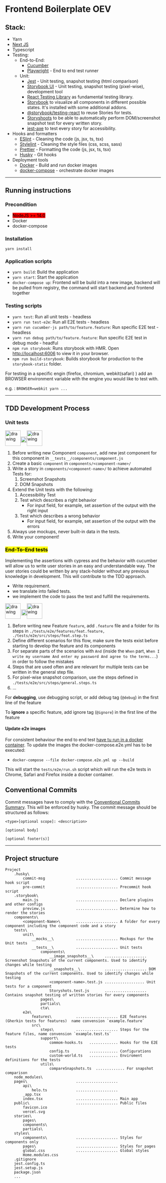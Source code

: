 # Frontend Boilerplate OEV

## Stack:

- Yarn
- [Next JS](https://nextjs.org/docs)
- Typescript
- Testing:
  - End-to-End:
    - [Cucumber](https://github.com/cucumber/cucumber-js)
    - [Playwright](https://playwright.dev/docs/intro) - End to end test runner
  - Unit:
    - [Jest](https://jestjs.io/docs/getting-started) - Unit testing, snapshot testing (html comparison)
    - [Storybook UI](https://storybook.js.org/blog/get-started-with-storybook-and-next-js/) - Unit testing, snapshot testing (pixel-wise), development tool
    - [React Testing Library](https://testing-library.com/docs/react-testing-library) as fundamental testing library.
    - [Storybook](https://storybook.js.org/docs/react/) to visualize all components in different possible states. It's installed with some additional addons.
    - [@storybook/testing-react](https://storybook.js.org/addons/@storybook/testing-react) to reuse Stories for tests.
    - [Storyshoots](https://storybook.js.org/addons/@storybook/addon-storyshots) to be able to automatically perform DOM/screenshot snapshot test for every written story.
    - [jest-axe](https://github.com/nickcolley/jest-axe) to test every story for accessibility.
- Hooks and formatters
  - [ESlint](https://eslint.org/docs/user-guide/getting-started) - Cleaning the code (js, jsx, ts, tsx)
  - [Stylelint](https://https://stylelint.io/) - Cleaning the style files (css, scss, sass)
  - [Prettier](https://prettier.io/) - Formatting the code (js, jsx, ts, tsx)
  - [Husky](https://typicode.github.io/husky/#/) - Git hooks
- Deployment tools
  - [Docker](https://docs.docker.com/get-docker/) - Build and run docker images
  - [docker-compose](https://docs.docker.com/compose/install/) - orchestrate docker images

---

## Running instructions

### Precondition

- <mark style="background-color: red;">NodeJS >= 14.0
- Docker
- docker-compose

### Installation

`yarn install`

### Application scripts

- `yarn build`: Build the application
- `yarn start`: Start the application
- `docker-compose up`: Frontend will be build into a new image, backend will be pulled from registry, the command will start backend and frontend together

### Testing scripts

- `yarn test`: Run all unit tests - headless
- `yarn run test-e2e`: Run all E2E tests - headless
- `yarn run cucumber-js path/to/feature.feature`: Run specific E2E test - headless
- `yarn run debug path/to/feature.feature`: Run specific E2E test in debug mode - headful
- `npm run storybook`: Runs storybook with HMR. Open [http://localhost:6006](http://localhost:6006) to view it in your browser.
- `npm run build-storybook`: Builds storybook for production to the `storybook-static` folder.

For testing in a specific engin (firefox, chromium, webkit(safari) ) add an BROWSER environment variable with the engine you would like to test with.

e.g. : `BROWSER=webkit yarn ...`

---

## TDD Development Process

### Unit tests

<img src="./assets/jest-logo.png" alt="drawing" width="50"/><img src="./assets/white-plus.png" alt="drawing" width="20" style="position:relative; bottom:10px"/><img src="./assets/storybook.svg" alt="drawing" width="50"/>

1. Before writing new Component `component`, add new jest component for this component in `__tests__/components/component.js`
2. Create a basic `component` in `components/<component-name>/`
3. Write a story in `components/<component-name>/` to achieve automated Tests for:
   1. Screenshot Snapshots
   1. DOM Snapshots
4. Extend the Unit tests with the following:
   1. Accessibility Test
   2. Test which describes a right behavior
      - For input field, for example, set assertion of the output with the right input
   3. Test which describes a wrong behavior
      - For input field, for example, set assertion of the output with the errors
5. Always use mockups, never built-in data in the tests.
6. Write your component!

### <mark>End-To-End tests </mark>

Implementing the assertions with cypress and the behavior with cucumber will allow us to write user stories in an easy and understandable way.
The user stories could be written by any stack-holder without any previous knowledge in development.
This will contribute to the TDD approach.

- Write requirement.
- we translate into failed tests.
- we implement the code to pass the test and fulfill the requirements.

<img src="./assets/playwright.png" alt="drawing" width="50"/><img src="./assets/white-plus.png" alt="drawing" width="20" style="position:relative; bottom:10px; left: 2px"/><img src="./assets/cucumberjs-logo.png" alt="drawing" width="50"/>

1. Before writing new Feature `feature`, add `.feature` file and a folder for its steps in `./tests/e2e/features/feat.feature, ./tests/e2e/src/steps/feat.step.ts`
2. Define different scenarios for this flow, make sure the tests exist before starting to develop the feature and its components
3. For separate parts of the scenarios with `And` (inside the `When` part, `When I write my username And enter my password And agree to the terms...`) in order to follow the mistakes
4. Steps that are used often and are relevant for multiple tests can be written in the general step file.
5. For pixel-wise snapshot comparison, use the steps defined in `./tests/e2e/src/steps/general.steps.ts`
6. ...

For **debugging**, use debugging script, or add debug tag (`@debug`) in the first line of the feature

To **ignore** a specific feature, add ignore tag (`@ignore`) in the first line of the feature

#### Update e2e images

For consistent behaviour the end to end test [have tu run in a docker container](https://github.com/microsoft/playwright-test/issues/189).
To update the images the docker-compose.e2e.yml has to be executed:

- `docker-compose --file docker-compose.e2e.yml up --build`

This will start the `tests/e2e/run.sh` script which will run the e2e tests in Chrome, Safari and Firefox inside a docker container.

## Conventional Commits

Commit messages have to comply with the [Conventional Commits Summary](https://www.conventionalcommits.org/en/v1.0.0/#summary). This will be enforced by husky.
The commit message should be structured as follows:

```
<type>[optional scope]: <description>

[optional body]

[optional footer(s)]
```

---

## Project structure

```
Project
    .husky\
        commit-msg              ................... Commit message hook script
        pre-commit              ................... Precommit hook script
    .storybook\
        main.js                 ................... Declare plugins and other configs
        preview.js              ................... Determine how to render the stories
    components\
        <component-Name>\       ................... A folder for every component including the component code and a story
    tests\
        unit\
            __mocks__\          ................... Mockups for the Unit tests
            __tests__\          ................... Unit tests
                components\
                    __image_snapshots__\     ................... Screenshot Snapshots of the current components. Used to identify changes while testing
                    __snapshots__\           ................... DOM Snapshots of the current components. Used to identify changes while testing
                    <component-name>.test.js .................. Unit tests for a component
                    Storyshots.test.js       ................... Contains snapshot testing of written stories for every components
                pages\
                partials\
                cta\
        e2e\
            features\           ................... E2E features (Gherkin tests for features)  name convension `example.feature`
            src\
                steps\          ................... Steps for the feature files, name convension `example.test.ts`
                support\
                    commom-hooks.ts   ............. Hooks for the E2E tests
                    config.ts         ............. Configurations
                    custom-world.ts   ............. Enviroment definitions for the tests
                utils\
                    compareSnapshots.ts  ............. For snapshot comparison
    node_modules\
    pages\                      ...................
        api\
            helo.ts             ...................
        _app.tsx
        index.tsx               ................... Main app
    public\                     ................... Public files
        favicon.ico
        vercel.svg
    stories\
        pages\
        components\
        partials\
    styles\
        components\             ................... Styles for components only
        pages\                  ................... Styles for pages
        global.css              ................... Global styles
        Home.modules.css
    .gitignore
    jest.config.ts
    jest.setup.js
    package.json
    ...
```
